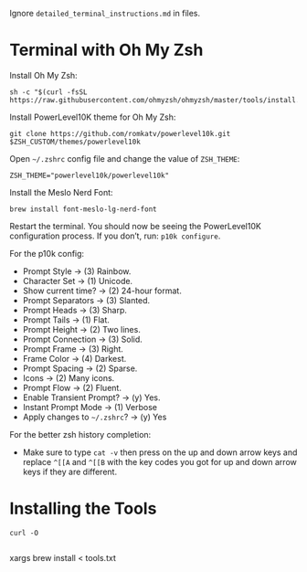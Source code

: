 Ignore `detailed_terminal_instructions.md` in files.

# Terminal with Oh My Zsh

Install Oh My Zsh:

```
sh -c "$(curl -fsSL https://raw.githubusercontent.com/ohmyzsh/ohmyzsh/master/tools/install.sh)"
```

Install PowerLevel10K theme for Oh My Zsh:

```
git clone https://github.com/romkatv/powerlevel10k.git $ZSH_CUSTOM/themes/powerlevel10k
```

Open `~/.zshrc` config file and change the value of `ZSH_THEME`:

```
ZSH_THEME="powerlevel10k/powerlevel10k"
```

Install the Meslo Nerd Font:

```
brew install font-meslo-lg-nerd-font
```

Restart the terminal. You should now be seeing the PowerLevel10K configuration process. If you don’t, run: `p10k configure`.

For the p10k config:

- Prompt Style -> (3) Rainbow.
- Character Set -> (1) Unicode.
- Show current time? -> (2) 24-hour format.
- Prompt Separators -> (3) Slanted.
- Prompt Heads -> (3) Sharp.
- Prompt Tails -> (1) Flat.
- Prompt Height -> (2) Two lines.
- Prompt Connection -> (3) Solid.
- Prompt Frame -> (3) Right.
- Frame Color -> (4) Darkest.
- Prompt Spacing -> (2) Sparse.
- Icons -> (2) Many icons.
- Prompt Flow -> (2) Fluent.
- Enable Transient Prompt? -> (y) Yes.
- Instant Prompt Mode -> (1) Verbose
- Apply changes to `~/.zshrc`? -> (y) Yes

For the better zsh history completion:

- Make sure to type `cat -v` then press on the up and down arrow keys and replace `^[[A` and `^[[B` with the key codes you got for up and down arrow keys if they are different.

# Installing the Tools

```
curl -O


```

xargs brew install < tools.txt

```

```
